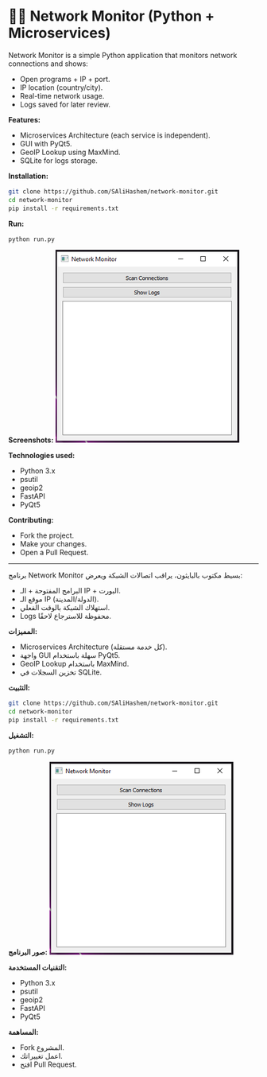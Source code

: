 # 🕵️‍♂️ Network Monitor (Python + Microservices)

Network Monitor is a simple Python application that monitors network connections and shows:

* Open programs + IP + port.
* IP location (country/city).
* Real-time network usage.
* Logs saved for later review.

**Features:**

* Microservices Architecture (each service is independent).
* GUI with PyQt5.
* GeoIP Lookup using MaxMind.
* SQLite for logs storage.

**Installation:**

```bash
git clone https://github.com/SAliHashem/network-monitor.git
cd network-monitor
pip install -r requirements.txt
```

**Run:**

```bash
python run.py
```

**Screenshots:**
![Network Monitor Screenshot](images/img.png)

**Technologies used:**

* Python 3.x
* psutil
* geoip2
* FastAPI
* PyQt5

**Contributing:**

* Fork the project.
* Make your changes.
* Open a Pull Request.

---


برنامج Network Monitor بسيط مكتوب بالبايثون، يراقب اتصالات الشبكة ويعرض:

* البرامج المفتوحة + الـ IP + البورت.
* موقع الـ IP (الدولة/المدينة).
* استهلاك الشبكة بالوقت الفعلي.
* Logs محفوظة للاسترجاع لاحقًا.

**المميزات:**

* Microservices Architecture (كل خدمة مستقلة).
* واجهة GUI سهلة باستخدام PyQt5.
* GeoIP Lookup باستخدام MaxMind.
* تخزين السجلات في SQLite.

**التثبيت:**

```bash
git clone https://github.com/SAliHashem/network-monitor.git
cd network-monitor
pip install -r requirements.txt
```

**التشغيل:**

```bash
python run.py
```

**صور البرنامج:**
![Network Monitor Screenshot](images/img.png)

**التقنيات المستخدمة:**

* Python 3.x
* psutil
* geoip2
* FastAPI
* PyQt5

**المساهمة:**

* Fork المشروع.
* اعمل تغييراتك.
* افتح Pull Request.
